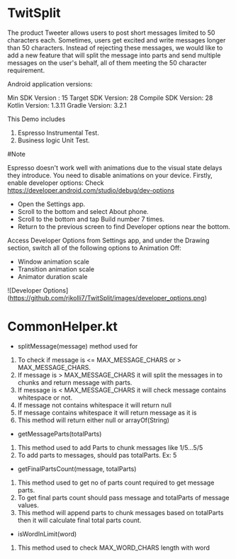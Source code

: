 # TwitSplit
The product Tweeter allows users to post short messages limited to 50 characters each. Sometimes, users get excited and write messages longer than 50 characters. Instead of rejecting these messages, we would like to add a new feature that will split the message into parts and send multiple messages on the user's behalf, all of them meeting the 50 character requirement.

Android application versions:

Min SDK Version : 15
Target SDK Version: 28
Compile SDK Version: 28
Kotlin Version: 1.3.11
Gradle Version: 3.2.1

This Demo includes
1. Espresso Instrumental Test.
2. Business logic Unit Test.

#Note

Espresso doesn't work well with animations due to the visual state delays they introduce. You need to disable animations on your device. Firstly, enable developer options:
Check  https://developer.android.com/studio/debug/dev-options

- Open the Settings app.
- Scroll to the bottom and select About phone.
- Scroll to the bottom and tap Build number 7 times.
- Return to the previous screen to find Developer options near the bottom.


Access Developer Options from Settings app, and under the Drawing section, switch all of the following options to Animation Off:

- Window animation scale
- Transition animation scale
- Animator duration scale

![Developer Options] (https://github.com/rjkolli7/TwitSplit/images/developer_options.png)

# CommonHelper.kt

- splitMessage(message) method used for

1. To check if message is <= MAX_MESSAGE_CHARS or > MAX_MESSAGE_CHARS.
2. If message is > MAX_MESSAGE_CHARS it will split the messages in to chunks and return message with parts.
3. If message is < MAX_MESSAGE_CHARS it will check message contains whitespace or not.
4. If message not contains whitespace it will return null
5. If message contains whitespace it will return message as it is
6. This method will return either null or arrayOf(String)

- getMessageParts(totalParts)

1. This method used to add Parts to chunk messages like 1/5...5/5
2. To add parts to messages, should pas totalParts. Ex: 5

- getFinalPartsCount(message, totalParts)

1. This method used to get no of parts count required to get message parts.
2. To get final parts count should pass message and totalParts of message values.
3. This method will append parts to chunk messages based on totalParts then it will calculate final total parts count.

- isWordInLimit(word)

1. This method used to check MAX_WORD_CHARS length with word



